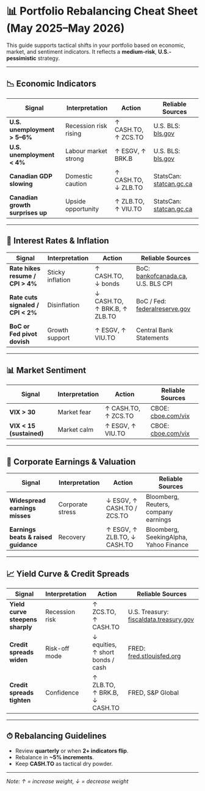 # 📊 Portfolio Rebalancing Cheat Sheet (May 2025–May 2026)

This guide supports tactical shifts in your portfolio based on economic, market, and sentiment indicators. It reflects a **medium-risk**, **U.S.-pessimistic** strategy.

---

## 📉 Economic Indicators

| Signal | Interpretation | Action | Reliable Sources |
|--------|----------------|--------|------------------|
| **U.S. unemployment > 5–6%** | Recession risk rising | ↑ CASH.TO, ↑ ZCS.TO | U.S. BLS: [bls.gov](https://www.bls.gov) |
| **U.S. unemployment < 4%** | Labour market strong | ↑ ESGV, ↑ BRK.B | U.S. BLS: [bls.gov](https://www.bls.gov) |
| **Canadian GDP slowing** | Domestic caution | ↑ CASH.TO, ↓ ZLB.TO | StatsCan: [statcan.gc.ca](https://www.statcan.gc.ca) |
| **Canadian growth surprises up** | Upside opportunity | ↑ ZLB.TO, ↑ VIU.TO | StatsCan: [statcan.gc.ca](https://www.statcan.gc.ca) |

---

## 🏦 Interest Rates & Inflation

| Signal | Interpretation | Action | Reliable Sources |
|--------|----------------|--------|------------------|
| **Rate hikes resume / CPI > 4%** | Sticky inflation | ↑ CASH.TO, ↓ bonds | BoC: [bankofcanada.ca](https://www.bankofcanada.ca), U.S. BLS CPI |
| **Rate cuts signaled / CPI < 2%** | Disinflation | ↓ CASH.TO, ↑ BRK.B, ↑ ZLB.TO | BoC / Fed: [federalreserve.gov](https://www.federalreserve.gov) |
| **BoC or Fed pivot dovish** | Growth support | ↑ ESGV, ↑ VIU.TO | Central Bank Statements |

---

## 📊 Market Sentiment

| Signal | Interpretation | Action | Reliable Sources |
|--------|----------------|--------|------------------|
| **VIX > 30** | Market fear | ↑ CASH.TO, ↑ ZCS.TO | CBOE: [cboe.com/vix](https://www.cboe.com/vix) |
| **VIX < 15 (sustained)** | Market calm | ↑ ESGV, ↑ VIU.TO | CBOE: [cboe.com/vix](https://www.cboe.com/vix) |

---

## 💼 Corporate Earnings & Valuation

| Signal | Interpretation | Action | Reliable Sources |
|--------|----------------|--------|------------------|
| **Widespread earnings misses** | Corporate stress | ↓ ESGV, ↑ CASH.TO / ZCS.TO | Bloomberg, Reuters, company earnings |
| **Earnings beats & raised guidance** | Recovery | ↑ ESGV, ↑ ZLB.TO, ↓ CASH.TO | Bloomberg, SeekingAlpha, Yahoo Finance |

---

## 📈 Yield Curve & Credit Spreads

| Signal | Interpretation | Action | Reliable Sources |
|--------|----------------|--------|------------------|
| **Yield curve steepens sharply** | Recession risk | ↑ ZCS.TO, ↑ CASH.TO | U.S. Treasury: [fiscaldata.treasury.gov](https://fiscaldata.treasury.gov) |
| **Credit spreads widen** | Risk-off mode | ↓ equities, ↑ short bonds / cash | FRED: [fred.stlouisfed.org](https://fred.stlouisfed.org) |
| **Credit spreads tighten** | Confidence | ↑ ZLB.TO, ↑ BRK.B, ↓ CASH.TO | FRED, S&P Global |

---

## ⏱ Rebalancing Guidelines

- Review **quarterly** or when **2+ indicators flip**.
- Rebalance in **~5% increments**.
- Keep **CASH.TO** as tactical dry powder.

---

*Note: ↑ = increase weight, ↓ = decrease weight*
